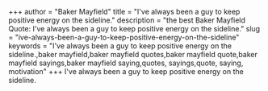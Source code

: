 +++
author = "Baker Mayfield"
title = "I've always been a guy to keep positive energy on the sideline."
description = "the best Baker Mayfield Quote: I've always been a guy to keep positive energy on the sideline."
slug = "ive-always-been-a-guy-to-keep-positive-energy-on-the-sideline"
keywords = "I've always been a guy to keep positive energy on the sideline.,baker mayfield,baker mayfield quotes,baker mayfield quote,baker mayfield sayings,baker mayfield saying,quotes, sayings,quote, saying, motivation"
+++
I've always been a guy to keep positive energy on the sideline.
